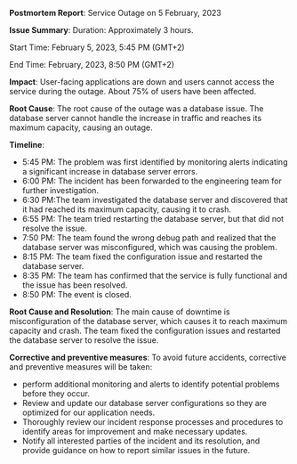 **Postmortem Report**: Service Outage on 5 February, 2023

**Issue Summary**:
Duration: Approximately 3 hours.

Start Time: February 5, 2023, 5:45 PM (GMT+2)

End Time: February, 2023, 8:50 PM (GMT+2)

**Impact**: User-facing applications are down and users cannot access the service during the outage. About 75% of users have been affected.

**Root Cause**: The root cause of the outage was a database issue. The database server cannot handle the increase in traffic and reaches its maximum capacity, causing an outage.

**Timeline**:
+ 5:45 PM: The problem was first identified by monitoring alerts indicating a significant increase in database server errors.
+ 6:00 PM: The incident has been forwarded to the engineering team for further investigation.
+ 6:30 PM:The team investigated the database server and discovered that it had reached its maximum capacity, causing it to crash.
+ 6:55 PM: The team tried restarting the database server, but that did not resolve the issue.
+ 7:50 PM: The team found the wrong debug path and realized that the database server was misconfigured, which was causing the problem.
+ 8:15 PM: The team fixed the configuration issue and restarted the database server.
+ 8:35 PM: The team has confirmed that the service is fully functional and the issue has been resolved.
+ 8:50 PM: The event is closed.

**Root Cause and Resolution**: The main cause of downtime is misconfiguration of the database server, which causes it to reach maximum capacity and crash. The team fixed the configuration issues and restarted the database server to resolve the issue.

**Corrective and preventive measures**:
To avoid future accidents, corrective and preventive measures will be taken:

+ perform additional monitoring and alerts to identify potential problems before they occur.
+ Review and update our database server configurations so they are optimized for our application needs.
+ Thoroughly review our incident response processes and procedures to identify areas for improvement and make necessary updates.
+ Notify all interested parties of the incident and its resolution, and provide guidance on how to report similar issues in the future.

